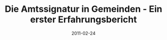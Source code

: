 ---
abstract: ''
authors:
- Bernhard Horn
- Roman Trabitsch
- Gerald Fischer
- Thomas Grechenig
date: '2011-02-24'
featured: false
publication_types:
- '0'
publishDate: '2011-02-24'
title: Die Amtssignatur in Gemeinden - Ein erster Erfahrungsbericht
url_pdf: ''
---